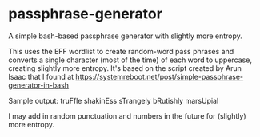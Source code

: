 # passphrase-generator
A simple bash-based passphrase generator with slightly more entropy.

This uses the EFF wordlist to create random-word pass phrases and converts a single character (most of the time) of each word to uppercase, creating slightly more entropy.  It's based on the script created by Arun Isaac that I found at https://systemreboot.net/post/simple-passphrase-generator-in-bash

Sample output: truFfle shakinEss sTrangely bRutishly marsUpial

I may add in random punctuation and numbers in the future for (slightly) more entropy.
